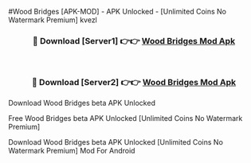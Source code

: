 #Wood Bridges [APK-MOD] - APK Unlocked - [Unlimited Coins No Watermark Premium] kvezl



<div align="center">

<h3>🔴 Download [Server1] 👉👉 <a href="https://momento.my/?title=Wood_Bridges">Wood Bridges Mod Apk</a></h3><br>

<h3>🔴 Download [Server2] 👉👉 <a href="https://momento.my/?title=Wood_Bridges">Wood Bridges Mod Apk</a></h3>
</div>



Download Wood Bridges beta APK Unlocked

Free Wood Bridges beta APK Unlocked [Unlimited Coins No Watermark Premium]

Download Wood Bridges beta APK Unlocked [Unlimited Coins No Watermark Premium] Mod For Android
